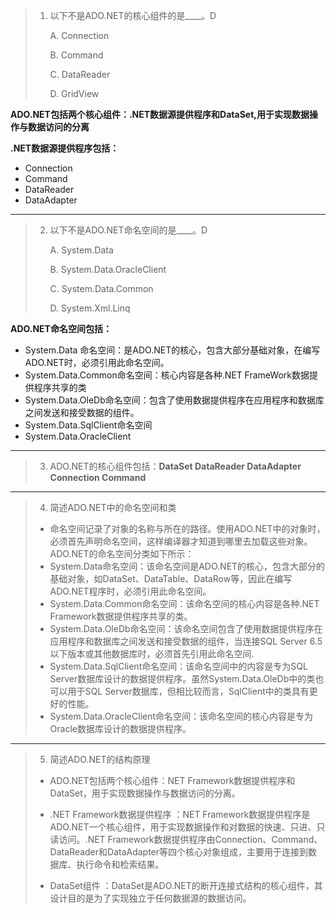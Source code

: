 > 1. 以下不是ADO.NET的核心组件的是____。D
>
>    A. Connection 
>
>    B. Command
>
>    C. DataReader
>
>    D. GridView

__ADO.NET包括两个核心组件：.NET数据源提供程序和DataSet,用于实现数据操作与数据访问的分离__

__.NET数据源提供程序包括：__

- Connection
- Command
- DataReader
- DataAdapter

***

> 2. 以下不是ADO.NET命名空间的是____。D
>
>    A. System.Data
>
>    B. System.Data.OracleClient
>
>    C. System.Data.Common
>
>    D. System.Xml.Linq

__ADO.NET命名空间包括：__

- System.Data 命名空间：是ADO.NET的核心，包含大部分基础对象，在编写ADO.NET时，必须引用此命名空间。
- System.Data.Common命名空间：核心内容是各种.NET FrameWork数据提供程序共享的类
- System.Data.OleDb命名空间：包含了使用数据提供程序在应用程序和数据库之间发送和接受数据的组件。
- System.Data.SqlClient命名空间
- System.Data.OracleClient

***

> 3. ADO.NET的核心组件包括：__DataSet DataReader DataAdapter Connection Command__

***

> 4. 简述ADO.NET中的命名空间和类
>
>- 命名空间记录了对象的名称与所在的路径。使用ADO.NET中的对象时，必须首先声明命名空间，这样编译器才知道到哪里去加载这些对象。 ADO.NET的命名空间分类如下所示：
>- System.Data命名空间：该命名空间是ADO.NET的核心，包含大部分的基础对象，如DataSet、DataTable、DataRow等，因此在编写ADO.NET程序时，必须引用此命名空间。
>- System.Data.Common命名空间：该命名空间的核心内容是各种.NET Framework数据提供程序共享的类。
>- System.Data.OleDb命名空间：该命名空间包含了使用数据提供程序在应用程序和数据库之间发送和接受数据的组件，当连接SQL Server 6.5以下版本或其他数据库时，必须首先引用此命名空间.
>- System.Data.SqlClient命名空间：该命名空间中的内容是专为SQL Server数据库设计的数据提供程序。虽然System.Data.OleDb中的类也可以用于SQL Server数据库，但相比较而言，SqlClient中的类具有更好的性能。
> - System.Data.OracleClient命名空间：该命名空间的核心内容是专为Oracle数据库设计的数据提供程序。 
>

***

> 5. 简述ADO.NET的结构原理
>
>- ADO.NET包括两个核心组件：NET Framework数据提供程序和DataSet，用于实现数据操作与数据访问的分离。
>
>- .NET Framework数据提供程序 ：NET Framework数据提供程序是ADO.NET一个核心组件，用于实现数据操作和对数据的快速、只进、只读访问。.NET Framework数据提供程序由Connection、Command、DataReader和DataAdapter等四个核心对象组成，主要用于连接到数据库、执行命令和检索结果。
>
>- DataSet组件 ：DataSet是ADO.NET的断开连接式结构的核心组件，其设计目的是为了实现独立于任何数据源的数据访问。
>
>    